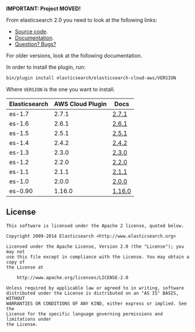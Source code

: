**IMPORTANT: Project MOVED!**

From elasticsearch 2.0 you need to look at the following links:

* [Source code](https://github.com/elastic/elasticsearch/tree/master/plugins/).
* [Documentation](https://www.elastic.co/guide/en/elasticsearch/plugins/current/index.html).
* [Question? Bugs?](https://discuss.elastic.co/c/elasticsearch)

For older versions, look at the following documentation.

In order to install the plugin, run:

```sh
bin/plugin install elasticsearch/elasticsearch-cloud-aws/VERSION
```

Where `VERSION` is the one you want to install.

|       Elasticsearch    |  AWS Cloud Plugin |                                                             Docs                                                                   |
|------------------------|-------------------|------------------------------------------------------------------------------------------------------------------------------------|
|    es-1.7              |     2.7.1         | [2.7.1](https://github.com/elastic/elasticsearch-cloud-aws/tree/v2.7.1/#version-271-for-elasticsearch-17)                  |
|    es-1.6              |     2.6.1         | [2.6.1](https://github.com/elastic/elasticsearch-cloud-aws/tree/v2.6.1/#version-261-for-elasticsearch-16)                  |
|    es-1.5              |     2.5.1         | [2.5.1](https://github.com/elastic/elasticsearch-cloud-aws/tree/v2.5.1/#version-251-for-elasticsearch-15)                  |
|    es-1.4              |     2.4.2         | [2.4.2](https://github.com/elasticsearch/elasticsearch-cloud-aws/tree/v2.4.2/#version-242-for-elasticsearch-14)                  |
|    es-1.3              |     2.3.0         | [2.3.0](https://github.com/elasticsearch/elasticsearch-cloud-aws/tree/v2.3.0/#version-230-for-elasticsearch-13)                    |
|    es-1.2              |     2.2.0         | [2.2.0](https://github.com/elasticsearch/elasticsearch-cloud-aws/tree/v2.2.0/#aws-cloud-plugin-for-elasticsearch)                  |
|    es-1.1              |     2.1.1         | [2.1.1](https://github.com/elasticsearch/elasticsearch-cloud-aws/tree/v2.1.1/#aws-cloud-plugin-for-elasticsearch)                  |
|    es-1.0              |     2.0.0         | [2.0.0](https://github.com/elasticsearch/elasticsearch-cloud-aws/tree/v2.0.0/#aws-cloud-plugin-for-elasticsearch)                  |
|    es-0.90             |     1.16.0        | [1.16.0](https://github.com/elasticsearch/elasticsearch-cloud-aws/tree/v1.16.0/#aws-cloud-plugin-for-elasticsearch)                |


License
-------

    This software is licensed under the Apache 2 license, quoted below.

    Copyright 2009-2014 Elasticsearch <http://www.elasticsearch.org>

    Licensed under the Apache License, Version 2.0 (the "License"); you may not
    use this file except in compliance with the License. You may obtain a copy of
    the License at

        http://www.apache.org/licenses/LICENSE-2.0

    Unless required by applicable law or agreed to in writing, software
    distributed under the License is distributed on an "AS IS" BASIS, WITHOUT
    WARRANTIES OR CONDITIONS OF ANY KIND, either express or implied. See the
    License for the specific language governing permissions and limitations under
    the License.
